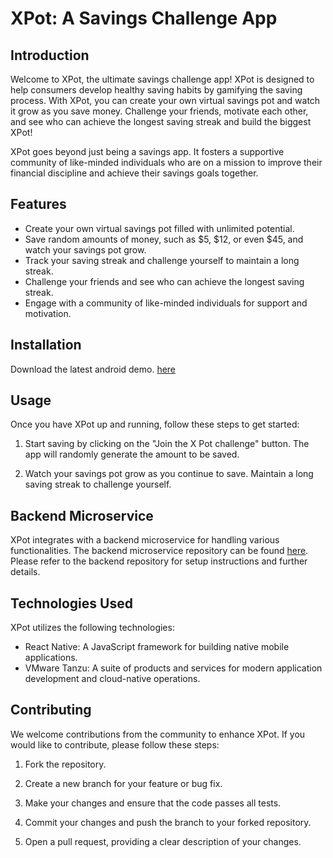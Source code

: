 # XPot: A Savings Challenge App

## Introduction
Welcome to XPot, the ultimate savings challenge app! XPot is designed to help consumers develop healthy saving habits by gamifying the saving process. With XPot, you can create your own virtual savings pot and watch it grow as you save money. Challenge your friends, motivate each other, and see who can achieve the longest saving streak and build the biggest XPot!

XPot goes beyond just being a savings app. It fosters a supportive community of like-minded individuals who are on a mission to improve their financial discipline and achieve their savings goals together.

## Features
- Create your own virtual savings pot filled with unlimited potential.
- Save random amounts of money, such as $5, $12, or even $45, and watch your savings pot grow.
- Track your saving streak and challenge yourself to maintain a long streak.
- Challenge your friends and see who can achieve the longest saving streak.
- Engage with a community of like-minded individuals for support and motivation.

## Installation
Download the latest android demo.  [here](https://github.com/kimhau/XPot/releases/download/v0.0.2/app-release.apk)

## Usage
Once you have XPot up and running, follow these steps to get started:

1. Start saving by clicking on the "Join the X Pot challenge" button. The app will randomly generate the amount to be saved.

3. Watch your savings pot grow as you continue to save. Maintain a long saving streak to challenge yourself.

## Backend Microservice
XPot integrates with a backend microservice for handling various functionalities. The backend microservice repository can be found [here](https://github.com/Josh-Q/Pentechgon-microservice). Please refer to the backend repository for setup instructions and further details.

## Technologies Used
XPot utilizes the following technologies:

- React Native: A JavaScript framework for building native mobile applications.
- VMware Tanzu: A suite of products and services for modern application development and cloud-native operations.

## Contributing
We welcome contributions from the community to enhance XPot. If you would like to contribute, please follow these steps:

1. Fork the repository.

2. Create a new branch for your feature or bug fix.

3. Make your changes and ensure that the code passes all tests.

4. Commit your changes and push the branch to your forked repository.

5. Open a pull request, providing a clear description of your changes.
